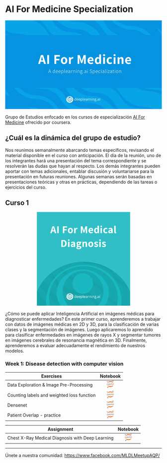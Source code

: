 # AI For Medicine Specialization

<p align="center">
   <a href="https://www.coursera.org/specializations/ai-for-medicine">
  <img src="./imgs/ai-for-medicine.jpeg"  class="center" >
</a>
</p>


Grupo de Estudios enfocado en los cursos de especialización [AI For Medicine](https://www.coursera.org/specializations/ai-for-medicine) ofrecido por coursera.


## ¿Cuál es la dinámica del grupo de estudio?

Nos reunimos semanalmente abarcando temas específicos, revisando el material disponible en el curso con anticipación. El día de la reunión, uno de los integrantes hará una presentación del tema correspondiente y se resolverán las dudas que hayan al respecto. Los demás integrantes pueden aportar con temas adicionales, entablar discusión y voluntariarse para la presentación en futuras reuniones. Algunas semanas serán basadas en presentaciones teóricas y otras en prácticas, dependiendo de las tareas o ejercicios del curso.

## Curso 1

<p align="center">
   <a href="https://www.coursera.org/learn/ai-for-medical-diagnosis" >
  <img src="./imgs/ai-for-medical-diagnosis.png"   width="300" height="300" >
</a>
</p>

¿Cómo se puede aplicar Inteligencia Artificial en imágenes médicas para diagnosticar enfermedades? En este primer curso, aprenderemos a  trabajar con datos de imágenes médicas en 2D y 3D, para la clasificación de varias clases y la segmentación de imágenes. Luego aplicaremos lo aprendido para clasificar enfermedades en imágenes de rayos X y segmentar tumores en imágenes cerebrales de resonancia magnética en 3D. Finalmente, aprenderemos a evaluar adecuadamente el rendimiento de nuestros modelos.

### Week 1: Disease detection with computer vision

Exercises  | Notebook |
------|:-:|
Data Exploration & Image Pre-Processing | [![](./imgs/icon_jupyter.png)](./AI%20For%20Medical%20Diagnosis/Week%201/AI4M_C1_W1_lecture_ex_01.ipynb)
Counting labels and weighted loss function | [![](./imgs/icon_jupyter.png)](./AI%20For%20Medical%20Diagnosis/Week%201/AI4M_C1_W1_lecture_ex_02.ipynb)
Densenet | [![](./imgs/icon_jupyter.png)](./AI%20For%20Medical%20Diagnosis/Week%201/AI4M_C1_W1_lecture_ex_03.ipynb)
Patient Overlap - practice |  [![](./imgs/icon_jupyter.png)](./AI%20For%20Medical%20Diagnosis/Week%201/AI4M_C1_W1_lecture_ex_04.ipynb)

Assignment  | Notebook |
------|:-:|
Chest X-Ray Medical Diagnosis with Deep Learning | [![](./imgs/icon_jupyter.png)](./AI%20For%20Medical%20Diagnosis/Week%201/C1M1_Assignment.ipynb)
____
Únete a nuestra comunidad: https://www.facebook.com/MLDLMeetupAQP/

